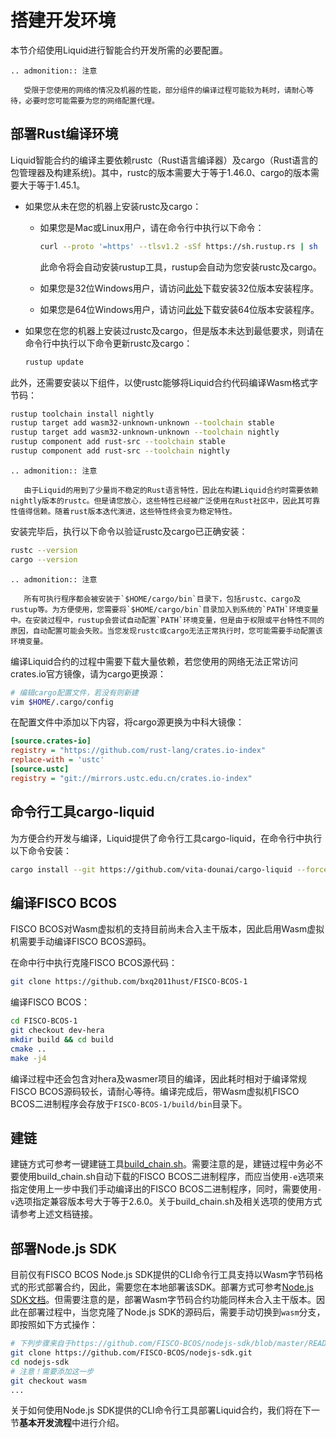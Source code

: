 # 搭建开发环境

本节介绍使用Liquid进行智能合约开发所需的必要配置。

```eval_rst
.. admonition:: 注意

   受限于您使用的网络的情况及机器的性能，部分组件的编译过程可能较为耗时，请耐心等待，必要时您可能需要为您的网络配置代理。
```

## 部署Rust编译环境

Liquid智能合约的编译主要依赖rustc（Rust语言编译器）及cargo（Rust语言的包管理器及构建系统)。其中，rustc的版本需要大于等于1.46.0、cargo的版本需要大于等于1.45.1。

- 如果您从未在您的机器上安装rustc及cargo：

  - 如果您是Mac或Linux用户，请在命令行中执行以下命令：

    ```bash
    curl --proto '=https' --tlsv1.2 -sSf https://sh.rustup.rs | sh
    ```

    此命令将会自动安装rustup工具，rustup会自动为您安装rustc及cargo。

  - 如果您是32位Windows用户，请访问[此处](https://static.rust-lang.org/rustup/dist/i686-pc-windows-msvc/rustup-init.exe)下载安装32位版本安装程序。

  - 如果您是64位Windows用户，请访问[此处](https://static.rust-lang.org/rustup/dist/x86_64-pc-windows-msvc/rustup-init.exe)下载安装64位版本安装程序。

- 如果您在您的机器上安装过rustc及cargo，但是版本未达到最低要求，则请在命令行中执行以下命令更新rustc及cargo：

  ```bash
  rustup update
  ```

此外，还需要安装以下组件，以使rustc能够将Liquid合约代码编译Wasm格式字节码：

```bash
rustup toolchain install nightly
rustup target add wasm32-unknown-unknown --toolchain stable
rustup target add wasm32-unknown-unknown --toolchain nightly
rustup component add rust-src --toolchain stable
rustup component add rust-src --toolchain nightly
```

```eval_rst
.. admonition:: 注意

   由于Liquid的用到了少量尚不稳定的Rust语言特性，因此在构建Liquid合约时需要依赖nightly版本的rustc。但是请您放心，这些特性已经被广泛使用在Rust社区中，因此其可靠性值得信赖。随着rust版本迭代演进，这些特性终会变为稳定特性。
```

安装完毕后，执行以下命令以验证rustc及cargo已正确安装：

```bash
rustc --version
cargo --version
```

```eval_rst
.. admonition:: 注意

   所有可执行程序都会被安装于`$HOME/cargo/bin`目录下，包括rustc、cargo及rustup等。为方便使用，您需要将`$HOME/cargo/bin`目录加入到系统的`PATH`环境变量中。在安装过程中，rustup会尝试自动配置`PATH`环境变量，但是由于权限或平台特性不同的原因，自动配置可能会失败。当您发现rustc或cargo无法正常执行时，您可能需要手动配置该环境变量。
```

编译Liquid合约的过程中需要下载大量依赖，若您使用的网络无法正常访问crates.io官方镜像，请为cargo更换源：

```bash
# 编辑cargo配置文件，若没有则新建
vim $HOME/.cargo/config
```

在配置文件中添加以下内容，将cargo源更换为中科大镜像：

```ini
[source.crates-io]
registry = "https://github.com/rust-lang/crates.io-index"
replace-with = 'ustc'
[source.ustc]
registry = "git://mirrors.ustc.edu.cn/crates.io-index"
```

## 命令行工具cargo-liquid

为方便合约开发与编译，Liquid提供了命令行工具cargo-liquid，在命令行中执行以下命令安装：

```bash
cargo install --git https://github.com/vita-dounai/cargo-liquid --force
```

## 编译FISCO BCOS

FISCO BCOS对Wasm虚拟机的支持目前尚未合入主干版本，因此启用Wasm虚拟机需要手动编译FISCO BCOS源码。

在命中行中执行克隆FISCO BCOS源代码：

```bash
git clone https://github.com/bxq2011hust/FISCO-BCOS-1
```

编译FISCO BCOS：

```bash
cd FISCO-BCOS-1
git checkout dev-hera
mkdir build && cd build
cmake ..
make -j4
```

编译过程中还会包含对hera及wasmer项目的编译，因此耗时相对于编译常规FISCO BCOS源码较长，请耐心等待。编译完成后，带Wasm虚拟机FISCO BCOS二进制程序会存放于`FISCO-BCOS-1/build/bin`目录下。

## 建链

建链方式可参考一键建链工具[build_chain.sh](https://fisco-bcos-documentation.readthedocs.io/zh_CN/latest/docs/installation.html#)。需要注意的是，建链过程中务必不要使用build_chain.sh自动下载的FISCO BCOS二进制程序，而应当使用`-e`选项来指定使用上一步中我们手动编译出的FISCO BCOS二进制程序，同时，需要使用`-v`选项指定兼容版本号大于等于2.6.0。关于build_chain.sh及相关选项的使用方式请参考上述文档链接。

## 部署Node.js SDK

目前仅有FISCO BCOS Node.js SDK提供的CLI命令行工具支持以Wasm字节码格式的形式部署合约，因此，需要您在本地部署该SDK。部署方式可参考[Node.js SDK文档](https://github.com/FISCO-BCOS/nodejs-sdk/blob/master/README.md)。但需要注意的是，部署Wasm字节码合约功能同样未合入主干版本。因此在部署过程中，当您克隆了Node.js SDK的源码后，需要手动切换到`wasm`分支，即按照如下方式操作：

```bash
# 下列步骤来自于https://github.com/FISCO-BCOS/nodejs-sdk/blob/master/README.md#%E4%BA%8Ccli%E5%B7%A5%E5%85%B7
git clone https://github.com/FISCO-BCOS/nodejs-sdk.git
cd nodejs-sdk
# 注意！需要添加这一步
git checkout wasm
...
```

关于如何使用Node.js SDK提供的CLI命令行工具部署Liquid合约，我们将在下一节**基本开发流程**中进行介绍。
